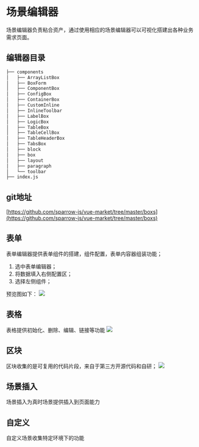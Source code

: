 # 场景编辑器
场景编辑器负责粘合资产，通过使用相应的场景编辑器可以可视化搭建出各种业务需求页面。
 
## 编辑器目录
```bash
├── components
│   ├── ArrayListBox
│   ├── BoxForm
│   ├── ComponentBox
│   ├── ConfigBox
│   ├── ContainerBox
│   ├── CustomInline
│   ├── InlineToolbar
│   ├── LabelBox
│   ├── LogicBox
│   ├── TableBox
│   ├── TableCellBox
│   ├── TableHeaderBox
│   ├── TabsBox
│   ├── block
│   ├── box
│   ├── layout
│   ├── paragraph
│   └── toolbar
├── index.js
```

## git地址
[https://github.com/sparrow-js/vue-market/tree/master/boxs](https://github.com/sparrow-js/vue-market/tree/master/boxs)

## 表单
表单编辑器提供表单组件的搭建，组件配置，表单内容器组装功能；
1. 选中表单编辑器；
2. 将数据填入右侧配置区；
3. 选择左侧组件；

预览图如下：
![](https://imgkr.cn-bj.ufileos.com/09907b61-964f-4fcb-a8f2-a2592f3007bc.png)

## 表格
表格提供初始化、删除、编辑、链接等功能
![](https://imgkr.cn-bj.ufileos.com/327204f2-8568-4a02-98a6-e2a6f0340398.png)

## 区块
区块收集的是可复用的代码片段，来自于第三方开源代码和自研；
![](https://imgkr.cn-bj.ufileos.com/b94367cb-93cf-45c1-91a1-f8331350f598.png)

## 场景插入
场景插入为真时场景提供插入到页面能力


## 自定义
自定义场景收集特定环境下的功能




